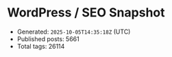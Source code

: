 # WordPress / SEO Snapshot

- Generated: `2025-10-05T14:35:18Z` (UTC)
- Published posts: 5661
- Total tags: 26114
